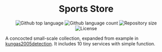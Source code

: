 <h1 align="center">Sports Store</h1>

<p align="center">
  <img alt="Github top language" src="https://img.shields.io/github/languages/top/FerdinandSukhoi/sportstore?color=56BEB8">

  <img alt="Github language count" src="https://img.shields.io/github/languages/count/FerdinandSukhoi/sportstore?color=56BEB8">

  <img alt="Repository size" src="https://img.shields.io/github/repo-size/FerdinandSukhoi/sportstore?color=56BEB8">

  <img alt="License" src="https://img.shields.io/github/license/FerdinandSukhoi/sportstore?color=56BEB8">

  <!-- <img alt="Github issues" src="https://img.shields.io/github/issues/FerdinandSukhoi/sportstore?color=56BEB8" /> -->

  <!-- <img alt="Github forks" src="https://img.shields.io/github/forks/FerdinandSukhoi/sportstore?color=56BEB8" /> -->

  <!-- <img alt="Github stars" src="https://img.shields.io/github/stars/FerdinandSukhoi/sportstore?color=56BEB8" /> -->
</p>

A concocted small-scale collection, expanded from example in [kungas2005detection](https://ieeexplore.ieee.org/document/1592450). It includes 10 tiny services with simple function.
